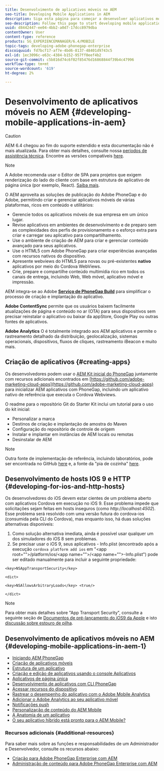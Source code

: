 ```yaml
---
title: Desenvolvimento de aplicativos móveis no AEM
seo-title: Developing Mobile Applications in AEM
description: Siga esta página para começar a desenvolver aplicativos móveis no AEM usando o Adobe PhoneGap Enterprise.
seo-description: Follow this page to start developing mobile application in AEM using Adobe PhoneGap Enterprise.
uuid: d8442447-ee04-4bb2-a0d7-17dcc8979dba
contentOwner: User
content-type: reference
products: SG_EXPERIENCEMANAGER/6.4/MOBILE
topic-tags: developing-adobe-phonegap-enterprise
discoiquuid: fd7bcf17-af7e-4bd6-8137-48401d9743c5
exl-id: 1ec3096c-e63c-4384-b152-957ff0eef4b2
source-git-commit: c5b816d74c6f02f85476d16868844f39b4c47996
workflow-type: tm+mt
source-wordcount: '619'
ht-degree: 2%

---
```


# Desenvolvimento de aplicativos móveis no AEM {#developing-mobile-applications-in-aem}

>[!CAUTION]
>
>AEM 6.4 chegou ao fim do suporte estendido e esta documentação não é mais atualizada. Para obter mais detalhes, consulte nossa [períodos de assistência técnica](https://helpx.adobe.com/br/support/programs/eol-matrix.html). Encontre as versões compatíveis [here](https://experienceleague.adobe.com/docs/).

>[!NOTE]
>
>A Adobe recomenda usar o Editor de SPA para projetos que exigem renderização do lado do cliente com base em estrutura de aplicativo de página única (por exemplo, React). [Saiba mais](/help/sites-developing/spa-overview.md).

O AEM aproveita as soluções de publicação do Adobe PhoneGap e do Adobe, permitindo criar e gerenciar aplicativos móveis de várias plataformas, ricos em conteúdo e utilitários:

* Gerencie todos os aplicativos móveis de sua empresa em um único lugar.
* Revise aplicativos em ambientes de desenvolvimento e de preparo sem as complexidades dos perfis de provisionamento e o esforço extra para criar e carregar seu aplicativo para compartilhamento.
* Use o ambiente de criação de AEM para criar e gerenciar conteúdo avançado para seus aplicativos.
* Use o HTML5 com Adobe PhoneGap para criar experiências avançadas com recursos nativos do dispositivo.
* Apresente webviews do HTML5 para novas ou pré-existentes **nativo** aplicativos por meio do Cordova WebViews.
* Crie, prepare e compartilhe conteúdo multimídia rico em todos os canais de entrega, incluindo Web, Web móvel, aplicativo móvel e impressão.

AEM integra-se ao Adobe **[Serviço de PhoneGap Build](https://build.phonegap.com/)** para simplificar o processo de criação e implantação do aplicativo.

**Adobe ContentSync** permite que os usuários baixem facilmente atualizações de página e conteúdo no ar (OTA) para seus dispositivos sem precisar reinstalar o aplicativo ou baixar da appStore, Google Play ou outras fontes de aplicativos.

**Adobe Analytics** O é totalmente integrado aos AEM aplicativos e permite o rastreamento detalhado da distribuição, geolocalização, sistemas operacionais, dispositivos, fluxos de cliques, rastreamento iBeacon e muito mais.

## Criação de aplicativos {#creating-apps}

Os desenvolvedores podem usar o [AEM Kit inicial do PhoneGap](https://github.com/Adobe-Marketing-Cloud/aem-phonegap-starter-kit) juntamente com recursos adicionais encontrados em [https://github.com/adobe-marketing-cloud-apps](https://github.com/adobe-marketing-cloud-apps) para inicializar AEM aplicativos com PhoneGap, incluindo um aplicativo nativo de referência que executa o Cordova Webviews.

O readme para o repositório Git do Starter Kit inclui um tutorial para o uso do kit inicial:

* Personalizar a marca
* Destinos de criação e implantação de amostra do Maven
* Configuração do repositório de controle de origem
* Instalar e implantar em instâncias de AEM locais ou remotas
* Desinstalar de AEM

>[!NOTE]
>
>Outra fonte de implementação de referência, incluindo laboratórios, pode ser encontrada no GitHub [here](https://github.com/adobe-marketing-cloud-apps) e, a fonte da &quot;pia de cozinha&quot; [here](https://github.com/blefebvre/aem-phonegap-kitchen-sink).

## Desenvolvimento de hosts IOS 9 e HTTP {#developing-for-ios-and-http-hosts}

Os desenvolvedores do iOS devem estar cientes de um problema aberto com aplicativos Cordova em execução no iOS 9. Esse problema impede que solicitações sejam feitas em hosts inseguros (como *http://localhost:4502*). Esse problema será resolvido com uma versão futura do cordova-ios (consumida pela CLI do Cordova), mas enquanto isso, há duas soluções alternativas disponíveis:

1. Como solução alternativa imediata, ainda é possível usar qualquer um dos simuladores do iOS 8 sem problemas.
1. Se precisar usar o iOS 9, seus aplicativos - Info.plist (encontrado após a execução `cordova platform add ios` em &quot;&lt;app root=&quot;&quot;>/platform/ios/&lt;app name=&quot;&quot;>/&lt;app name=&quot;&quot;>-Info.plist&quot;) pode ser editado manualmente para incluir a seguinte propriedade:

```
<key>NSAppTransportSecurity</key>

<dict>

<key>NSAllowsArbitraryLoads</key> <true/>

</dict>
```

>[!NOTE]
>
>Para obter mais detalhes sobre &quot;App Transport Security&quot;, consulte a seguinte seção de [Documentos de pré-lançamento do iOS9 da Apple](https://developer.apple.com/library/prerelease/ios/releasenotes/General/WhatsNewIniOS/Articles/iOS9.html#//apple_ref/doc/uid/TP40016198-SW14) e isto [discussão sobre estouro de pilha](https://stackoverflow.com/questions/30751053/ios9-ats-what-about-html5-based-apps/).

## Desenvolvimento de aplicativos móveis no AEM {#developing-mobile-applications-in-aem-1}

* [Iniciando AEM PhoneGap](/help/mobile/starting-aem-phonegap-app.md)
* [Criação de aplicativos móveis](/help/mobile/building-app-mobile-phonegap.md)
* [Estrutura de um aplicativo](/help/mobile/phonegap-structure-an-app.md)
* [Criação e edição de aplicativos usando o console Aplicativos](/help/mobile/phonegap-apps-console.md)
* [Aplicativos de página única](/help/mobile/phonegap-single-page-applications.md)
* [Desenvolvimento de aplicativos com CLI PhoneGap](/help/mobile/phonegap-apps-pg-cli.md)
* [Acessar recursos do dispositivo](/help/mobile/phonegap-access-device-features.md)
* [Rastrear o desempenho do aplicativo com o Adobe Mobile Analytics](/help/mobile/phonegap-intro-to-app-analytics.md)
* [Adicionar o Adobe Analytics ao seu aplicativo móvel](/help/mobile/phonegap-add-analytics-to-apps.md)
* [Notificações push](/help/mobile/phonegap-push-notifications.md)
* [Personalização de conteúdo do AEM Mobile](/help/mobile/phonegap-aem-mobile-content-personalization.md)
* [A Anatomia de um aplicativo](/help/mobile/phonegap-apps-arch.md)
* [O seu aplicativo híbrido está pronto para o AEM Mobile?](/help/mobile/phonegap-adding-content-to-imported-app.md)

### Recursos adicionais {#additional-resources}

Para saber mais sobre as funções e responsabilidades de um Administrador e Desenvolvedor, consulte os recursos abaixo:

* [Criação para Adobe PhoneGap Enterprise com AEM](/help/mobile/phonegap.md)
* [Administração de conteúdo para Adobe PhoneGap Enterprise com AEM](/help/mobile/administer-phonegap.md)
